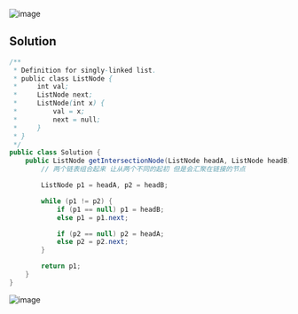 ![image](https://github.com/kkkkevx/DSA2/assets/108632304/8c04d9bf-44b9-43db-b664-d2ea621a50ac)


## Solution

```java
/**
 * Definition for singly-linked list.
 * public class ListNode {
 *     int val;
 *     ListNode next;
 *     ListNode(int x) {
 *         val = x;
 *         next = null;
 *     }
 * }
 */
public class Solution {
    public ListNode getIntersectionNode(ListNode headA, ListNode headB) {
        // 两个链表组合起来 让从两个不同的起初 但是会汇聚在链接的节点

        ListNode p1 = headA, p2 = headB;

        while (p1 != p2) {
            if (p1 == null) p1 = headB;
            else p1 = p1.next;

            if (p2 == null) p2 = headA;
            else p2 = p2.next;
        }

        return p1;
    }
}
```

![image](https://github.com/kkkkevx/DSA2/assets/108632304/59705722-ed9c-448e-a357-8ad574102b03)
